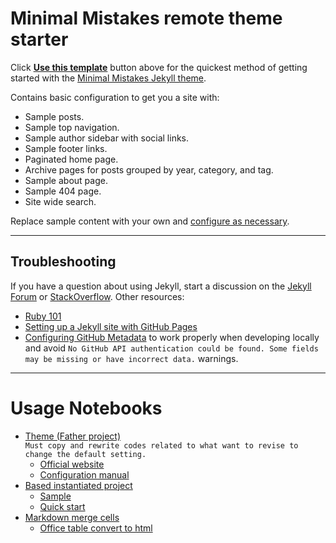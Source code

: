 # Minimal Mistakes remote theme starter

Click [**Use this template**](https://github.com/mmistakes/mm-github-pages-starter/generate) button above for the quickest method of getting started with the [Minimal Mistakes Jekyll theme](https://github.com/mmistakes/minimal-mistakes).

Contains basic configuration to get you a site with:

- Sample posts.
- Sample top navigation.
- Sample author sidebar with social links.
- Sample footer links.
- Paginated home page.
- Archive pages for posts grouped by year, category, and tag.
- Sample about page.
- Sample 404 page.
- Site wide search.

Replace sample content with your own and [configure as necessary](https://mmistakes.github.io/minimal-mistakes/docs/configuration/).

---

## Troubleshooting

If you have a question about using Jekyll, start a discussion on the [Jekyll Forum](https://talk.jekyllrb.com/) or [StackOverflow](https://stackoverflow.com/questions/tagged/jekyll). Other resources:

- [Ruby 101](https://jekyllrb.com/docs/ruby-101/)
- [Setting up a Jekyll site with GitHub Pages](https://jekyllrb.com/docs/github-pages/)
- [Configuring GitHub Metadata](https://github.com/jekyll/github-metadata/blob/master/docs/configuration.md#configuration) to work properly when developing locally and avoid `No GitHub API authentication could be found. Some fields may be missing or have incorrect data.` warnings.

---

# Usage Notebooks

- [Theme (Father project)](https://github.com/mmistakes/minimal-mistakes)  
  `Must copy and rewrite codes related to what want to revise to change the default setting.`
  - [Official website](https://mmistakes.github.io/minimal-mistakes/)
  - [Configuration manual](https://blog.csdn.net/yq_forever/article/details/104238235)
- [Based instantiated project](https://github.com/mmistakes/mm-github-pages-starter)
  - [Sample](https://mmistakes.github.io/mm-github-pages-starter/)
  - [Quick start](https://blog.csdn.net/u010234516/article/details/103138868)
- [Markdown merge cells](https://www.zhihu.com/question/50267650)
  - [Office table convert to html](http://pressbin.com/tools/excel_to_html_table/index.html)